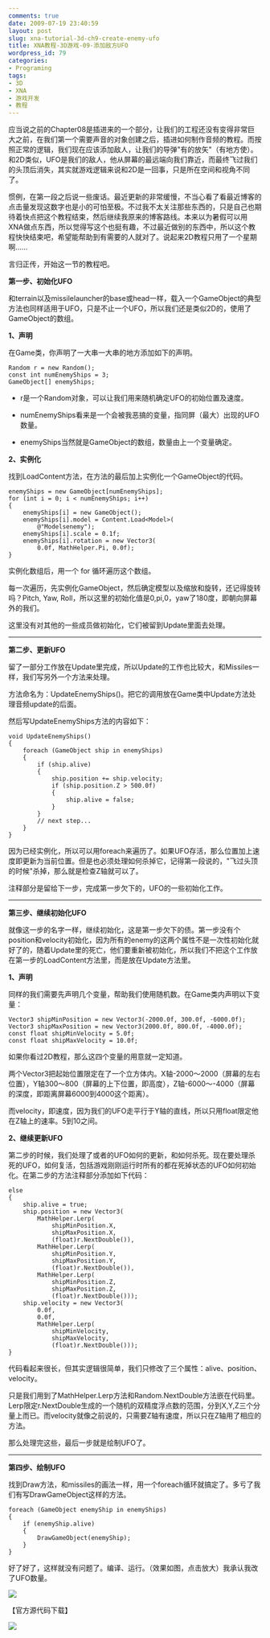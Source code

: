 ```yaml
---
comments: true
date: 2009-07-19 23:40:59
layout: post
slug: xna-tutorial-3d-ch9-create-enemy-ufo
title: XNA教程-3D游戏-09-添加敌方UFO
wordpress_id: 79
categories:
- Programing
tags:
- 3D
- XNA
- 游戏开发
- 教程
---
```





应当说之前的Chapter08是插进来的一个部分，让我们的工程还没有变得非常巨大之前，在我们第一个需要声音的对象创建之后，插进如何制作音频的教程。而按照正常的逻辑，我们现在应该添加敌人，让我们的导弹"有的放矢"（有地方使）。和2D类似，UFO是我们的敌人，他从屏幕的最远端向我们靠近，而最终飞过我们的头顶后消失，其实就游戏逻辑来说和2D是一回事，只是所在空间和视角不同了。




惯例，在第一段之后说一些废话。最近更新的非常缓慢，不当心看了看最近博客的点击量发现这数字也是小的可怕至极。不过我不太关注那些东西的，只是自己也期待着快点把这个教程结束，然后继续我原来的博客路线。本来以为暑假可以用XNA做点东西，所以觉得写这个也挺有趣，不过最近做别的东西中，所以这个教程快快结束吧，希望能帮助到有需要的人就对了。说起来2D教程只用了一个星期啊……




言归正传，开始这一节的教程吧。




**第一步、初始化UFO**




和terrain以及missilelauncher的base或head一样，载入一个GameObject的典型方法也同样适用于UFO，只是不止一个UFO，所以我们还是类似2D的，使用了GameObject的数组。




**1、声明**




在Game类，你声明了一大串一大串的地方添加如下的声明。



    
    Random r = new Random();
    const int numEnemyShips = 3;
    GameObject[] enemyShips;





	
  * r是一个Random对象，可以让我们用来随机确定UFO的初始位置及速度。

	
  * numEnemyShips看来是一个会被我恶搞的变量，指同屏（最大）出现的UFO数量。

	
  * enemyShips当然就是GameObject的数组，数量由上一个变量确定。




**2、实例化**




找到LoadContent方法，在方法的最后加上实例化一个GameObject的代码。



    
    enemyShips = new GameObject[numEnemyShips];
    for (int i = 0; i < numEnemyShips; i++)
    {
        enemyShips[i] = new GameObject();
        enemyShips[i].model = Content.Load<Model>(
            @"Modelsenemy");
        enemyShips[i].scale = 0.1f;
        enemyShips[i].rotation = new Vector3(
            0.0f, MathHelper.Pi, 0.0f);
    }




实例化数组后，用一个 for 循环遍历这个数组。




每一次遍历，先实例化GameObject，然后确定模型以及缩放和旋转，还记得旋转吗？Pitch, Yaw, Roll，所以这里的初始化值是0,pi,0，yaw了180度，即朝向屏幕外的我们。




这里没有对其他的一些成员做初始化，它们被留到Update里面去处理。




* * *







**第二步、更新UFO**




留了一部分工作放在Update里完成，所以Update的工作也比较大，和Missiles一样，我们写另外一个方法来处理。




方法命名为：UpdateEnemyShips()。把它的调用放在Game类中Update方法处理音频update的后面。




然后写UpdateEnemyShips方法的内容如下：



    
    void UpdateEnemyShips()
    {
        foreach (GameObject ship in enemyShips)
        {
            if (ship.alive)
            {
                ship.position += ship.velocity;
                if (ship.position.Z > 500.0f)
                {
                    ship.alive = false;
                }
            }
            // next step...
        }
    }




因为已经实例化，所以可以用foreach来遍历了。如果UFO存活，那么位置加上速度即更新为当前位置。但是也必须处理如何杀掉它，记得第一段说的，"飞过头顶的时候"杀掉，那么就是检查Z轴就可以了。




注释部分是留给下一步，完成第一步欠下的，UFO的一些初始化工作。




* * *







**第三步、继续初始化UFO**




就像这一步的名字一样，继续初始化，这是第一步欠下的债。第一步没有个position和velocity初始化，因为所有的enemy的这两个属性不是一次性初始化就好了的，随着Update里的死亡，他们要重新被初始化，所以我们不把这个工作放在第一步的LoadContent方法里，而是放在Update方法里。




**1、声明**




同样的我们需要先声明几个变量，帮助我们使用随机数。在Game类内声明以下变量：



    
    Vector3 shipMinPosition = new Vector3(-2000.0f, 300.0f, -6000.0f);
    Vector3 shipMaxPosition = new Vector3(2000.0f, 800.0f, -4000.0f);
    const float shipMinVelocity = 5.0f;
    const float shipMaxVelocity = 10.0f;




如果你看过2D教程，那么这四个变量的用意就一定知道。




两个Vector3把起始位置限定在了一个立方体内。X轴-2000～2000（屏幕的左右位置），Y轴300～800（屏幕的上下位置，即高度），Z轴-6000～-4000（屏幕的深度，即距离屏幕6000到4000这个距离）。




而velocity，即速度，因为我们的UFO走平行于Y轴的直线，所以只用float限定他在Z轴上的速率。5到10之间。




**2、继续更新UFO**




第二步的时候，我们处理了或者的UFO如何的更新，和如何杀死。现在要处理杀死的UFO，如何复活，包括游戏刚刚运行时所有的都在死掉状态的UFO如何初始化。在第二步的方法注释部分添加如下代码：



    
    else
    {
        ship.alive = true;
        ship.position = new Vector3(
            MathHelper.Lerp(
                shipMinPosition.X,
                shipMaxPosition.X,
                (float)r.NextDouble()),
            MathHelper.Lerp(
                shipMinPosition.Y,
                shipMaxPosition.Y,
                (float)r.NextDouble()),
            MathHelper.Lerp(
                shipMinPosition.Z,
                shipMaxPosition.Z,
                (float)r.NextDouble()));
        ship.velocity = new Vector3(
            0.0f,
            0.0f,
            MathHelper.Lerp(
                shipMinVelocity,
                shipMaxVelocity,
                (float)r.NextDouble()));
    }




代码看起来很长，但其实逻辑很简单，我们只修改了三个属性：alive、position、velocity。




只是我们用到了MathHelper.Lerp方法和Random.NextDouble方法嵌在代码里。Lerp限定r.NextDouble生成的一个随机的双精度浮点数的范围，分到X,Y,Z三个分量上而已。而velocity就像之前说的，只需要Z轴有速度，所以只在Z轴用了相应的方法。




那么处理完这些，最后一步就是绘制UFO了。




* * *







**第四步、绘制UFO**




找到Draw方法，和missiles的画法一样，用一个foreach循环就搞定了。多亏了我们有写DrawGameObject这样的方法。



    
    foreach (GameObject enemyShip in enemyShips)
    {
        if (enemyShip.alive)
        {
            DrawGameObject(enemyShip);
        }
    }




好了好了，这样就没有问题了。编译、运行。（效果如图，点击放大）我承认我改了UFO数量。




[![](/upload/2009-07-19_Runtime.jpg)](/upload/2009-07-19_Runtime.jpg)




【官方源代码下载】




[![](/upload/2009-06-12_download_XNA.png)](http://creators.xna.com/downloads/?id=164)
